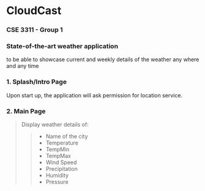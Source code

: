 # CloudCast
### CSE 3311 - Group 1

### State-of-the-art weather application
to be able to showcase current and weekly details of the weather any where and any time

### 1. Splash/Intro Page
  Upon start up, the application will ask permission for location service.

### 2. Main Page
 > Display weather details of:
 > > * Name of the city
 > > * Temperature
 > >  * TempMin
 > > * TempMax
 > > * Wind Speed
 > > * Precipitation
 > > * Humidity
 > > * Pressure
